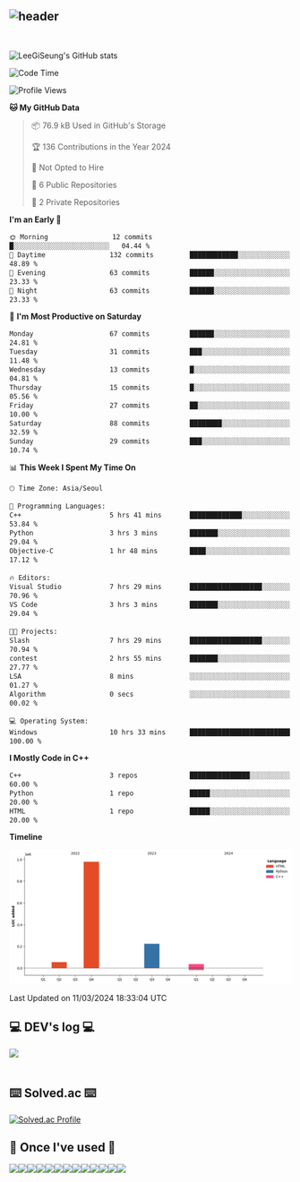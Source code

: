 <div align="left">
  
![header](https://capsule-render.vercel.app/api?type=waving&color=timeGradient&text=LeeGiSeung👋&animation=twinkling&fontSize=35&fontAlignY=40&fontAlign=70&height=250)
---
<br>

![LeeGiSeung's GitHub stats](https://github-readme-stats.vercel.app/api?username=LeeGiSeung&show_icons=true&theme=dark)

<!--START_SECTION:waka-->
![Code Time](http://img.shields.io/badge/Code%20Time-51%20hrs%205%20mins-blue)

![Profile Views](http://img.shields.io/badge/Profile%20Views-5-blue)

**🐱 My GitHub Data** 

> 📦 76.9 kB Used in GitHub's Storage 
 > 
> 🏆 136 Contributions in the Year 2024
 > 
> 🚫 Not Opted to Hire
 > 
> 📜 6 Public Repositories 
 > 
> 🔑 2 Private Repositories 
 > 
**I'm an Early 🐤** 

```text
🌞 Morning                12 commits          █░░░░░░░░░░░░░░░░░░░░░░░░   04.44 % 
🌆 Daytime                132 commits         ████████████░░░░░░░░░░░░░   48.89 % 
🌃 Evening                63 commits          ██████░░░░░░░░░░░░░░░░░░░   23.33 % 
🌙 Night                  63 commits          ██████░░░░░░░░░░░░░░░░░░░   23.33 % 
```
📅 **I'm Most Productive on Saturday** 

```text
Monday                   67 commits          ██████░░░░░░░░░░░░░░░░░░░   24.81 % 
Tuesday                  31 commits          ███░░░░░░░░░░░░░░░░░░░░░░   11.48 % 
Wednesday                13 commits          █░░░░░░░░░░░░░░░░░░░░░░░░   04.81 % 
Thursday                 15 commits          █░░░░░░░░░░░░░░░░░░░░░░░░   05.56 % 
Friday                   27 commits          ██░░░░░░░░░░░░░░░░░░░░░░░   10.00 % 
Saturday                 88 commits          ████████░░░░░░░░░░░░░░░░░   32.59 % 
Sunday                   29 commits          ███░░░░░░░░░░░░░░░░░░░░░░   10.74 % 
```


📊 **This Week I Spent My Time On** 

```text
🕑︎ Time Zone: Asia/Seoul

💬 Programming Languages: 
C++                      5 hrs 41 mins       █████████████░░░░░░░░░░░░   53.84 % 
Python                   3 hrs 3 mins        ███████░░░░░░░░░░░░░░░░░░   29.04 % 
Objective-C              1 hr 48 mins        ████░░░░░░░░░░░░░░░░░░░░░   17.12 % 

🔥 Editors: 
Visual Studio            7 hrs 29 mins       ██████████████████░░░░░░░   70.96 % 
VS Code                  3 hrs 3 mins        ███████░░░░░░░░░░░░░░░░░░   29.04 % 

🐱‍💻 Projects: 
Slash                    7 hrs 29 mins       ██████████████████░░░░░░░   70.94 % 
contest                  2 hrs 55 mins       ███████░░░░░░░░░░░░░░░░░░   27.77 % 
LSA                      8 mins              ░░░░░░░░░░░░░░░░░░░░░░░░░   01.27 % 
Algorithm                0 secs              ░░░░░░░░░░░░░░░░░░░░░░░░░   00.02 % 

💻 Operating System: 
Windows                  10 hrs 33 mins      █████████████████████████   100.00 % 
```

**I Mostly Code in C++** 

```text
C++                      3 repos             ███████████████░░░░░░░░░░   60.00 % 
Python                   1 repo              █████░░░░░░░░░░░░░░░░░░░░   20.00 % 
HTML                     1 repo              █████░░░░░░░░░░░░░░░░░░░░   20.00 % 
```



**Timeline**

![Lines of Code chart](https://raw.githubusercontent.com/LeeGiSeung/LeeGiSeung/main/assets/bar_graph.png)


 Last Updated on 11/03/2024 18:33:04 UTC
<!--END_SECTION:waka-->

## 💻 DEV's log 💻
<div style="display:flex; flex-direction:row;">
    <a href="https://easyhomputer.tistory.com">
        <a href="https://velog.io/@kimbab_1004/posts"><img src="https://img.shields.io/badge/Velog-20c997?style=for-the-badge&logo=Velog&logoColor=white">
    </a>
</div><br>


## ⌨️ Solved.ac ⌨️
[![Solved.ac Profile](http://mazassumnida.wtf/api/generate_badge?boj=kimbab1004)](https://solved.ac/kimbab1004)


      
## 🔨 Once I've used 🔨
<div style="display:flex; flex-direction:row;">
    <img src="https://img.shields.io/badge/Andoid Studio-3DDC84?style=flat-square&logo=android studio&logoColor=white">
    <img src="https://img.shields.io/badge/JavaScript-F7DF1E?style=flat-square&logo=JavaScript&logoColor=white">
    <img src="https://img.shields.io/badge/HTML5-E34F26?style=flat-square&logo=HTML5&logoColor=white">
    <img src="https://img.shields.io/badge/React-61DAFB?style=flat-square&logo=React&logoColor=white">
  <br>
  <img src="https://img.shields.io/badge/Anaconda-44A833?style=flat-square&logo=Anaconda&logoColor=white">
  <img src="https://img.shields.io/badge/MongoDB-47A248?style=flat-square&logo=MongoDB&logoColor=white">
  <img src="https://img.shields.io/badge/python-3776AB?style=flat-square&logo=python&logoColor=white">
  <img src="https://img.shields.io/badge/OpenAi-412991?style=flat-square&logo=OpenAi&logoColor=white">
  <img src="https://img.shields.io/badge/Flask-000000?style=flat-square&logo=Flask&logoColor=white">
  <br>
  <img src="https://img.shields.io/badge/Visual Studio-5C2D91?style=flat-square&logo=Visual Studio&logoColor=white">
  <img src="https://img.shields.io/badge/Visual Studio Code-007ACC?style=flat-square&logo=Visual Studio Code&logoColor=white">
  <img src="https://img.shields.io/badge/C++-00599C?style=flat-square&logo=C++&logoColor=white">
  <img src="https://img.shields.io/badge/Unreal Engine-0E1128?style=flat-square&logo=Unreal Engine&logoColor=white">

</div><br>
</div>
